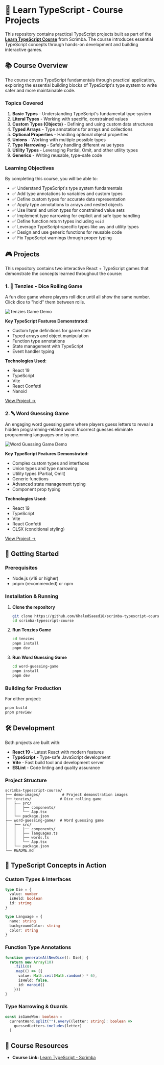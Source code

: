 # 🎯 Learn TypeScript - Course Projects

This repository contains practical TypeScript projects built as part of the **[Learn TypeScript Course](https://scrimba.com/learn-typescript-c03c)** from Scrimba. The course introduces essential TypeScript concepts through hands-on development and building interactive games.

## 📚 Course Overview

The course covers TypeScript fundamentals through practical application, exploring the essential building blocks of TypeScript's type system to write safer and more maintainable code.

### Topics Covered

1. **Basic Types** - Understanding TypeScript's fundamental type system
2. **Literal Types** - Working with specific, constrained values
3. **Custom Types (Objects)** - Defining and using custom data structures
4. **Typed Arrays** - Type annotations for arrays and collections
5. **Optional Properties** - Handling optional object properties
6. **Unions** - Working with multiple possible types
7. **Type Narrowing** - Safely handling different value types
8. **Utility Types** - Leveraging Partial, Omit, and other utility types
9. **Generics** - Writing reusable, type-safe code

### Learning Objectives

By completing this course, you will be able to:

- ✅ Understand TypeScript's type system fundamentals
- ✅ Add type annotations to variables and custom types
- ✅ Define custom types for accurate data representation
- ✅ Apply type annotations to arrays and nested objects
- ✅ Use literal and union types for constrained value sets
- ✅ Implement type narrowing for explicit and safe type handling
- ✅ Define function return types including `void`
- ✅ Leverage TypeScript-specific types like `any` and utility types
- ✅ Design and use generic functions for reusable code
- ✅ Fix TypeScript warnings through proper typing

## 🎮 Projects

This repository contains two interactive React + TypeScript games that demonstrate the concepts learned throughout the course:

### 1. 🎲 Tenzies - Dice Rolling Game

A fun dice game where players roll dice until all show the same number. Click dice to "hold" them between rolls.

![Tenzies Game Demo](./demo-images/tenzies.png)

**Key TypeScript Features Demonstrated:**

- Custom type definitions for game state
- Typed arrays and object manipulation
- Function type annotations
- State management with TypeScript
- Event handler typing

**Technologies Used:**

- React 19
- TypeScript
- Vite
- React Confetti
- Nanoid

[View Project →](./tenzies/)

### 2. 🔤 Word Guessing Game

An engaging word guessing game where players guess letters to reveal a hidden programming-related word. Incorrect guesses eliminate programming languages one by one.

![Word Guessing Game Demo](./demo-images/word-guess.png)

**Key TypeScript Features Demonstrated:**

- Complex custom types and interfaces
- Union types and type narrowing
- Utility types (Partial, Omit)
- Generic functions
- Advanced state management typing
- Component prop typing

**Technologies Used:**

- React 19
- TypeScript
- Vite
- React Confetti
- CLSX (conditional styling)

[View Project →](./word-guessing-game/)

## 🚀 Getting Started

### Prerequisites

- Node.js (v18 or higher)
- pnpm (recommended) or npm

### Installation & Running

1. **Clone the repository**

   ```bash
   git clone https://github.com/KhaledSaeed18/scrimba-typescript-course.git
   cd scrimba-typescript-course
   ```

2. **Run Tenzies Game**

   ```bash
   cd tenzies
   pnpm install
   pnpm dev
   ```

3. **Run Word Guessing Game**

   ```bash
   cd word-guessing-game
   pnpm install
   pnpm dev
   ```

### Building for Production

For either project:

```bash
pnpm build
pnpm preview
```

## 🛠️ Development

Both projects are built with:

- **React 19** - Latest React with modern features
- **TypeScript** - Type-safe JavaScript development
- **Vite** - Fast build tool and development server
- **ESLint** - Code linting and quality assurance

### Project Structure

```text
scrimba-typescript-course/
├── demo-images/          # Project demonstration images
├── tenzies/             # Dice rolling game
│   ├── src/
│   │   ├── components/
│   │   └── App.tsx
│   └── package.json
├── word-guessing-game/  # Word guessing game
│   ├── src/
│   │   ├── components/
│   │   ├── languages.ts
│   │   ├── words.ts
│   │   └── App.tsx
│   └── package.json
└── README.md
```

## 🎯 TypeScript Concepts in Action

### Custom Types & Interfaces

```typescript
type Die = {
  value: number
  isHeld: boolean
  id: string
}

type Language = {
  name: string
  backgroundColor: string
  color: string
}
```

### Function Type Annotations

```typescript
function generateAllNewDice(): Die[] {
  return new Array(10)
    .fill(0)
    .map(() => ({
      value: Math.ceil(Math.random() * 6),
      isHeld: false,
      id: nanoid()
    }))
}
```

### Type Narrowing & Guards

```typescript
const isGameWon: boolean = 
  currentWord.split("").every((letter: string): boolean => 
    guessedLetters.includes(letter)
  )
```

## 📖 Course Resources

- **Course Link:** [Learn TypeScript - Scrimba](https://scrimba.com/learn-typescript-c03c)
